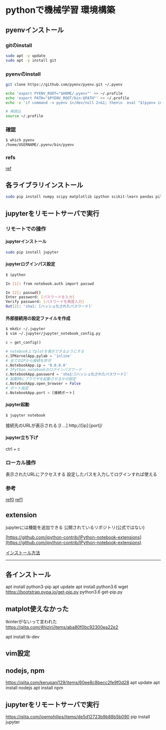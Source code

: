 # pythonで機械学習 環境構築

## pyenvインストール

### gitのinstall

```bash
sudo apt -y update
sudo apt -y install git
```

### pyenvのinstall

```bash
git clone https://github.com/pyenv/pyenv.git ~/.pyenv
```

```bash
echo 'export PYENV_ROOT="$HOME/.pyenv"' >> ~/.profile
echo 'export PATH="$PYENV_ROOT/bin:$PATH"' >> ~/.profile
echo -e 'if command -v pyenv 1>/dev/null 2>&1; then\n  eval "$(pyenv init -)"\nfi' >> ~/.profile
```

```bash
# 再読込
source ~/.profile
```

### 確認

```bash
$ which pyenv
/home/USERNAME/.pyenv/bin/pyenv
```

### refs
[ref](https://qiita.com/shigechioyo/items/198211e84f8e0e9a5c18)



## 各ライブラリインストール
```bash
sudo pip install numpy scipy matplotlib ipython scikit-learn pandas pillow
```


## jupyterをリモートサーバで実行

### リモートでの操作
#### jupyterインストール
```bash
sudo pip install jupyter
```

#### jupyterログインパス設定
```bash
$ ipython

In [1]: from notebook.auth import passwd

In [2]: passwd()
Enter password: [パスワードを入力]
Verify password: [パスワードを再度入力]
Out[2]: 'sha1: [ハッシュ化されたパスワード]'
```

#### 外部接続用の設定ファイルを作成

```bash
$ mkdir ~/.jupyter
$ vim ~/.jupyter/jupyter_notebook_config.py
```

```py
c = get_config()

# notebook上でplotを表示できるようにする
c.IPKernelApp.pylab = 'inline'
# 全てのIPから接続を許可
c.NotebookApp.ip = '0.0.0.0'
# IPython notebookのログインパスワード
c.NotebookApp.password = 'sha1:[ハッシュ化されたパスワード]'
# 起動時にブラウザを起動させるかの設定
c.NotebookApp.open_browser = False
# ポート指定
c.NotebookApp.port = [接続ポート]
```

#### jupyter起動

```bash
$ jupyter notebook
```

接続先のURLが表示される
[I ...] http;//[ip]:[port]/


#### jupyter立ち下げ
ctrl + c


### ローカル操作
表示されたURLにアクセスする
設定したパスを入力してログインすれば使える


### 参考
[ref0](https://qiita.com/syo_cream/items/05553b41277523a131fd)
[ref1](https://qiita.com/joemphilips/items/de5d12723b9b88b5b090)


## extension
jupyterには機能を追加できる
公開されているリポジトリ(公式ではない)

[https://github.com/ipython-contrib/IPython-notebook-extensions](https://github.com/ipython-contrib/IPython-notebook-extensions)


[インストール方法](https://qiita.com/sasaki77/items/30a19d2be7d94116b237)



---

## 各インストール
apt install python3-pip
apt update
apt install python3.6
wget https://bootstrap.pypa.io/get-pip.py
python3.6 get-pip.py



## matplot使えなかった
tkinterがないって言われた
https://qiita.com/4hiziri/items/aba80f0bc92300ea22e2

apt install tk-dev

## vim設定


## nodejs, npm
https://qiita.com/kerupani129/items/60ee8c8becc2fe9f0d28
apt update
apt install nodejs
apt install npm


## jupyterをリモートサーバで実行
https://qiita.com/joemphilips/items/de5d12723b9b88b5b090
pip install jupyter




